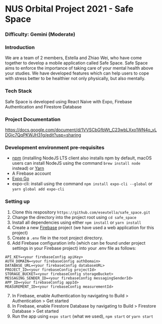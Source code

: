 # NUS Orbital Project 2021 - Safe Space 
### Difficulty: Gemini (Moderate)
### Introduction
We are a team of 2 members, Estella and Zhiao Wei, who have come together to develop a mobile application called Safe Space. Safe Space aims to enforce the importance of taking care of your mental health above your studies. We have developed features which can help users to cope with stress better to be healthier not only physically, but also mentally. 
### Tech Stack
Safe Space is developed using React Naive with Expo, Firebase Authentication and Firestore Database
### Project Documentation
https://docs.google.com/document/d/1VVSCbGfbWt_C23wbLXxo1WN4o_vLDGjc7QqPKWJH31g/edit?usp=sharing
### Development environment pre-requisites
* [npm](https://nodejs.org/en/) (installing NodeJS LTS client also installs npm by default, macOS users can install NodeJS using the command `brew install node` instead) or [Yarn](https://classic.yarnpkg.com/en/docs/install#windows-stable)
* A Firebase account 
* [Expo Go](https://expo.io/tools#client)
* expo-cli: install using the command `npm install expo-cli --global` or `yarn global add expo-cli`
### Setting up
1. Clone this respository `https://github.com/eseutella/safe_space.git`
2. Change the directory into the project root using `cd safe_space`
3. Install all dependencies using either `npm install` or `yarn install`
4. Create a new [Firebase](https://firebase.google.com/) project (we have used a web application for this project)
5. Create a `.env` file in the root project directory.
6. Add Firebase configuration info (which can be found under project settings in your Firebase project) into your .env file as follows:
```
API_KEY=<your firebaseConfig apiKey>
AUTH_DOMAIN=<your firebaseConfig authDomain>
DATABASE_URL=<your firebaseConfig databaseURL>
PROJECT_ID=<your firebaseConfig projectId>
STORAGE_BUCKET=<your firebaseConfig storageBucket>
MESSAGING_SENDER_ID=<your firebaseConfig messagingSenderId>
APP_ID=<your firebaseConfig appId>
MEASUREMENT_ID=<your firebaseConfig measurementId>
```
7. In Firebase, enable Authentication by navigating to Build > Authentication > Get started
8. In Firebase, enable Firestore Database by navigating to Build > Firestore Database > Get started
9. Run the app using `expo start` (what we used), `npm start` or `yarn start`
